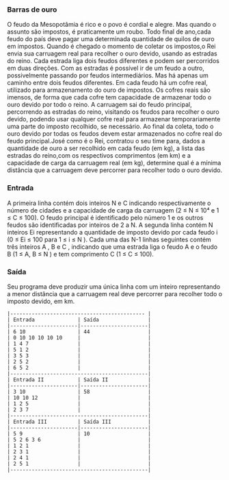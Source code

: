 ### Barras de ouro

O feudo da Mesopotâmia é rico e o povo é cordial e alegre. 
Mas quando o assunto são impostos, é praticamente um roubo. 
Todo final de ano,cada feudo do país deve pagar uma determinada 
quantidade de quilos de ouro em impostos. Quando é chegado o 
momento de coletar os impostos,o Rei envia sua carruagem real 
para recolher o ouro devido, usando as estradas do reino.
Cada estrada liga dois feudos diferentes e podem ser percorridos 
em duas direções. Com as estradas é possível ir de um feudo a outro,
possivelmente passando por feudos intermediários. Mas há apenas um 
caminho entre dois feudos diferentes.
Em cada feudo há um cofre real, utilizado para armazenamento do 
ouro de impostos. Os cofres reais são imensos, de forma que cada 
cofre tem capacidade de armazenar todo o ouro devido por todo o reino. 
A carruagem sai do feudo principal, percorrendo as estradas do reino,
visitando os feudos para recolher o ouro devido, podendo usar 
qualquer cofre real para armazenar temporariamente uma parte do 
imposto recolhido, se necessário. Ao final da coleta, todo o ouro 
devido por todas os feudos devem estar armazenados no cofre real do 
feudo principal.José como é o Rei, contratou o seu time para, dados a
quantidade de ouro a ser recolhido em cada feudo (em kg), a lista das
estradas do reino,com os respectivos comprimentos (em km) e a 
capacidade de carga da carruagem real (em kg), determine qual é a 
mínima distância que a carruagem deve percorrer para recolher todo o 
ouro devido.

### Entrada

A primeira linha contém dois inteiros N e C indicando respectivamente
o número de cidades e a capacidade de carga da carruagem 
(2 ≤ N ≤ 10⁴ e 1 ≤ C ≤ 100). O feudo principal é identificado pelo 
número 1 e os outros feudos são identificadas por inteiros de 2 a N.
A segunda linha contém N inteiros Ei representando a quantidade de 
imposto devido por cada feudo i (0 ≤ Ei ≤ 100 para 1 ≤ i ≤ N ).
Cada uma das N-1 linhas seguintes contém três inteiros A , B e C , 
indicando que uma estrada liga o feudo A e o feudo B (1 ≤ A, B ≤ N ) 
e tem comprimento C (1 ≤ C ≤ 100).

### Saída

Seu programa deve produzir uma única linha com um inteiro 
representando a menor distância que a carruagem real deve 
percorrer para recolher todo o imposto devido, em km.

```
|-------------------------------------------- |
| Entrada              | Saída                |
|----------------------|----------------------|
| 6 10                 | 44                   |
| 0 10 10 10 10 10     |                      |
| 1 4 7                |                      |
| 5 1 2                |                      |
| 3 5 3                |                      |
| 2 5 2                |                      |
| 6 5 2                |                      |
|---------------------------------------------|
| Entrada II           | Saída II             |
|----------------------|----------------------|
| 3 10                 | 58                   |
| 10 10 12             |                      |
| 1 2 5                |                      |
| 2 3 7                |                      |
|---------------------------------------------|
| Entrada III          | Saída III            |
|----------------------|----------------------|
| 5 9                  | 10                   |
| 5 2 6 3 6            |                      |
| 1 2 1                |                      |
| 2 3 1                |                      |
| 2 4 1                |                      |
| 2 5 1                |                      |
|---------------------------------------------|
```
